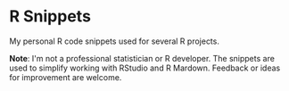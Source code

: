 # R Snippets

My personal R code snippets used for several R projects.

**Note**: I'm not a professional statistician or R developer. The snippets are used to simplify working with RStudio and R Mardown. Feedback or ideas for improvement are welcome.
